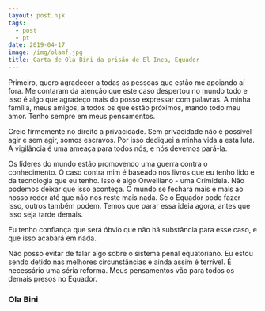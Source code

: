 ```yaml
---
layout: post.njk
tags:
  - post
  - pt
date: 2019-04-17
image: /img/olamf.jpg
title: Carta de Ola Bini da prisão de El Inca, Equador
---
```


Primeiro, quero agradecer a todas as pessoas que estão me apoiando aí fora. Me contaram da atenção que este caso despertou no mundo todo e isso é algo que agradeço mais do posso expressar com palavras. A minha família, meus amigos, a todos os que estão próximos, mando todo meu amor. Tenho sempre em meus pensamentos.

Creio firmemente no direito a privacidade. Sem privacidade não é possível agir e sem agir, somos escravos. Por isso dediquei a minha vida a esta luta. A vigilância é uma ameaça para todos nós, e nós devemos pará-la.

Os líderes do mundo estão promovendo uma guerra contra o conhecimento. O caso contra mim é baseado nos livros que eu tenho lido e da tecnologia que eu tenho. Isso é algo Orwelliano - uma Crimideia. Não podemos deixar que isso aconteça. O mundo se fechará mais e mais ao nosso redor até que não nos reste mais nada. Se o Equador pode fazer isso, outros também podem. Temos que parar essa ideia agora, antes que isso seja tarde demais.

Eu tenho confiança que será óbvio que não há substância para esse caso, e que isso acabará em nada.

Não posso evitar de falar algo sobre o sistema penal equatoriano. Eu estou sendo detido nas melhores circunstâncias e ainda assim é terrível. É necessário uma séria reforma. Meus pensamentos vão para todos os demais presos no Equador.

### Ola Bini
